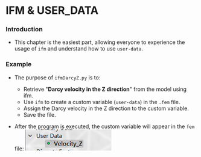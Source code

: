 # IFM & USER_DATA
### Introduction

* This chapter is the easiest part, allowing everyone to experience the usage of `ifm` and understand how to use `user-data`.

### Example

* The purpose of `ifmDarcyZ.py` is to:

    * Retrieve "**Darcy velocity in the Z direction**" from the model using ifm.
    * Use `ifm` to create a custom variable (`user-data`) in the `.fem` file.
    * Assign the Darcy velocity in the Z direction to the custom variable.
    * Save the file.

* After the program is executed, the custom variable will appear in the `fem` file:
    ![](../images/2023-04-05-22-21-57.png)


